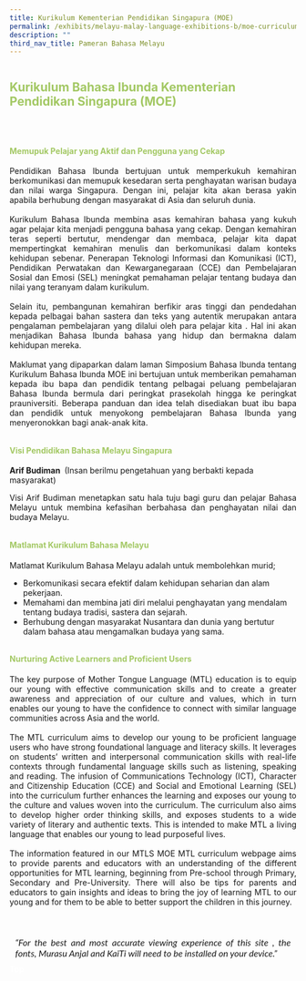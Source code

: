 ```yaml
---
title: Kurikulum Kementerian Pendidikan Singapura (MOE)
permalink: /exhibits/melayu-malay-language-exhibitions-b/moe-curriculum/
description: ""
third_nav_title: Pameran Bahasa Melayu
---
```

<html>
	<style>
.tab img{
   width: 80%;
 }
 .content table {
    width: 100%;
    font-family: arial, sans-serif;
     border-collapse: collapse;
}
td {
  border: 1px ;
  text-align: center;
  padding: 8px;
  width:60%;
}
table.center {
  margin-left:auto; 
  margin-right:auto;
  }
 .tab table {
   display: none;
}
.tab table:target {
  display: block;
}
.atab label {
    position: relative;
    display: block;
    background: #a3c864;
    color: #a3c864;
    font-weight: 700;
    padding: 10px;
    cursor: pointer;
 }
 .atab label::after {
  content: "+";
  font-size: 22px;
  position: absolute;
  right: 10px;
  top: 7px;
  transition: all 0.4s;
}
.atab input[type=checkbox]:checked + label::after,
.atab input[type=radio]:checked + label::after {
    content: 'x';
    right: 14px;
    top: 7px;
  //transform:rotate(-225deg);
   /* transform: rotate(90deg); */
}
.tab-content {
  overflow: hidden;
  display: none;
  width:100%; 
}
.atab{
  margin-bottom: 5px;
  width:100%;  
}
 image{
  height:auto;
 max-width:50%
 }
 
  .btntop {
    position: fixed;
    float: right;
    bottom: 20px;
    right: 80px;
    z-index: 99;
    boder: none;
    background-color: #3bb9ff;
    cursor: pointer;
    padding: 15px;
    boder-radius: 4px;
    color: #fff;
    font-weight: 600;
}
		.btnClass {
    display: none;
    padding: 15px 20px;
    text-align: center;
    text-decoration: none;
    color: #fff;
    background-color:#a3c864;
    border-radius: 6px;
    outline: 0;
    cursor: pointer;
    margin-right: 10px;
    margin-bottom: 7px;
    width: 180px;
	}
		.btnClass:hover {
background-color: lightgrey;!important;
}
</style>
<h2 style="padding-top:12px;color:#a3c864;"><b>Kurikulum Bahasa Ibunda Kementerian Pendidikan Singapura (MOE)</b></h2>
<div style="margin-top:auto;margin-bottom:auto;text-align:center;">
<div class="tab">
  <a href="/ML-PreSch/"><div style="font-family:Calibri (Body);" class="btnClass lbML1">Prasekolah</div></a>
  <a href="/ML-PriSch/"><div style="font-family:Calibri (Body);" class="btnClass lbML1">Sekolah Rendah</div></a>
  <a href="/ML-Sec/"><div style="font-family:Calibri (Body);" class="btnClass lbML1">Sekolah Menengah</div></a>
  <a href="/ML-PreU/"><div style="font-family:Calibri (Body);" class="btnClass lbML1">Prauniversiti</div></a>
</div>  <br />
 <div style="margin-top:auto;margin-bottom:auto;text-align:left;">
 <h4 style="padding-top:12px;color:#a3c864;"><b>Memupuk Pelajar yang Aktif dan Pengguna yang Cekap </b></h4>
 <p style="text-align:justify;">
 Pendidikan Bahasa Ibunda bertujuan untuk memperkukuh kemahiran berkomunikasi dan memupuk kesedaran serta penghayatan warisan budaya dan nilai warga Singapura. Dengan ini, pelajar kita akan berasa yakin apabila berhubung dengan masyarakat di Asia dan seluruh dunia.
<br /><br />
Kurikulum Bahasa Ibunda membina asas kemahiran bahasa yang kukuh agar pelajar kita menjadi pengguna bahasa yang cekap. Dengan kemahiran teras seperti bertutur, mendengar dan membaca, pelajar kita dapat mempertingkat kemahiran menulis dan berkomunikasi dalam konteks kehidupan sebenar. Penerapan Teknologi Informasi dan Komunikasi (ICT), Pendidikan Perwatakan dan Kewarganegaraan (CCE) dan Pembelajaran Sosial dan Emosi (SEL) meningkat pemahaman pelajar tentang budaya dan nilai yang teranyam dalam kurikulum.
<br /><br />
Selain itu,  pembangunan kemahiran berfikir aras tinggi dan pendedahan kepada pelbagai bahan sastera dan teks yang autentik merupakan antara pengalaman pembelajaran yang dilalui oleh para pelajar kita . Hal ini akan menjadikan Bahasa Ibunda bahasa yang hidup dan bermakna dalam kehidupan mereka. 
<br /><br />
Maklumat yang dipaparkan dalam laman Simposium Bahasa Ibunda tentang Kurikulum Bahasa Ibunda MOE ini bertujuan untuk memberikan pemahaman kepada ibu bapa dan pendidik tentang pelbagai peluang pembelajaran Bahasa Ibunda bermula dari peringkat prasekolah hingga ke peringkat prauniversiti. Beberapa panduan dan idea telah disediakan buat ibu bapa dan pendidik untuk menyokong pembelajaran Bahasa Ibunda yang menyeronokkan bagi anak-anak kita.
 </p>
<h4 style="padding-top:12px;color:#a3c864;"> <b>Visi Pendidikan Bahasa Melayu Singapura </b></h4>
<p><strong> Arif Budiman </strong> (Insan berilmu pengetahuan yang berbakti kepada masyarakat)
<p style="text-align:justify;">Visi Arif Budiman menetapkan satu hala tuju bagi guru dan pelajar Bahasa Melayu untuk membina kefasihan berbahasa dan penghayatan nilai dan budaya Melayu.       
</p>
 <h4 style="padding-top:12px;color:#a3c864;"><b>Matlamat Kurikulum Bahasa Melayu </b> </h4>
 <p>Matlamat Kurikulum Bahasa Melayu adalah untuk membolehkan murid;</p>
 <ul>
 <li>Berkomunikasi secara efektif dalam kehidupan seharian dan alam pekerjaan.</li>
  <li>Memahami dan membina jati diri melalui penghayatan yang mendalam tentang budaya tradisi, sastera dan sejarah.</li>
   <li>Berhubung dengan masyarakat Nusantara dan dunia yang bertutur dalam bahasa atau mengamalkan budaya yang sama.</li>
 </ul>
 <h4 style="padding-top:12px;color:#a3c864;">Nurturing Active Learners and Proficient Users</h4>
  <div style="margin-top:auto;margin-bottom:auto;text-align:justify;">
<p> The key purpose of Mother Tongue Language (MTL) education is to equip our young with effective communication skills and to create a greater awareness and appreciation of our culture and values, which in turn enables our young to have the confidence to connect with similar language communities across Asia and the world.<br/><br/>
The MTL curriculum aims to develop our young to be proficient language users who have strong foundational language and literacy skills. It leverages on students’ written and interpersonal communication skills with real-life contexts through fundamental language skills such as listening, speaking and reading. The infusion of Communications Technology (ICT), Character and Citizenship Education (CCE) and Social and Emotional Learning (SEL)  into the curriculum further enhances the learning and exposes our young to the culture and values woven into the curriculum. The curriculum also aims to develop higher order thinking skills, and exposes students to a wide variety of literary and authentic texts. This is intended to make MTL a living language that enables our young to lead purposeful lives.<br/><br/>
The information featured in our MTLS MOE MTL curriculum webpage aims to provide parents and educators with an understanding of the different opportunities for MTL learning, beginning from Pre-school through Primary, Secondary and Pre-University. There will also be tips for parents and educators to gain insights and ideas to bring the joy of learning MTL to our young and for them to be able to better support the children in this journey.
</p>
 <br />
 <p style="font-size: 16px;font-family: Lato,sans-serif;padding-top:12px;margin:10px;font-style: italic;">“For the best and most accurate viewing experience of this site , the fonts, Murasu Anjal and KaiTi will need to be installed on your device.”</p>
<div class="btntop">
  <a href="#top" style="text-decoration:none;"><span style="color:white"><b>Top</b></span></a>
</div>